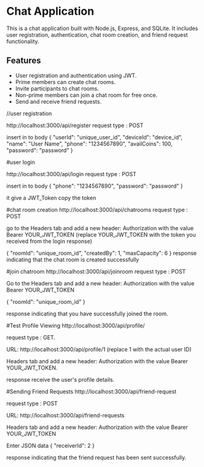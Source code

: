 
# Chat Application

This is a chat application built with Node.js, Express, and SQLite. It includes user registration, authentication, chat room creation, and friend request functionality.

## Features

- User registration and authentication using JWT.
- Prime members can create chat rooms.
- Invite participants to chat rooms.
- Non-prime members can join a chat room for free once.
- Send and receive friend requests.

//user registration

http://localhost:3000/api/register
request type : POST

insert in to body
{
    "userId": "unique_user_id",
    "deviceId": "device_id",
    "name": "User Name",
    "phone": "1234567890",
    "availCoins": 100,
    "password": "password"
}


#user login

http://localhost:3000/api/login
request type : POST 

insert in to body
{
    "phone": "1234567890",
    "password": "password"
}

it give a JWT_Token copy the token



#chat room creation
http://localhost:3000/api/chatrooms
request type : POST

go to the Headers tab and add a new header:
Authorization with the value Bearer YOUR_JWT_TOKEN 
(replace YOUR_JWT_TOKEN with the token you received from the login response)

{
    "roomId": "unique_room_id",
    "createdBy": 1,
    "maxCapacity": 6
}
response indicating that the chat room is created successfully


#join chatroom
http://localhost:3000/api/joinroom
request type : POST

Go to the Headers tab and add a new header: Authorization with the value Bearer YOUR_JWT_TOKEN

{
    "roomId": "unique_room_id"
}

 response indicating that you have successfully joined the room.

 
#Test Profile Viewing 
http://localhost:3000/api/profile/

request type : GET.

URL: http://localhost:3000/api/profile/1 (replace 1 with the actual user ID)

Headers tab and add a new header: Authorization with the value Bearer YOUR_JWT_TOKEN.

 response receive the user's profile details.

 
 #Sending Friend Requests 
 http://localhost:3000/api/friend-request

request type : POST

URL: http://localhost:3000/api/friend-requests

Headers tab and add a new header: Authorization with the value Bearer YOUR_JWT_TOKEN


Enter JSON data
{
    "receiverId": 2
}

response indicating that the friend request has been sent successfully.
